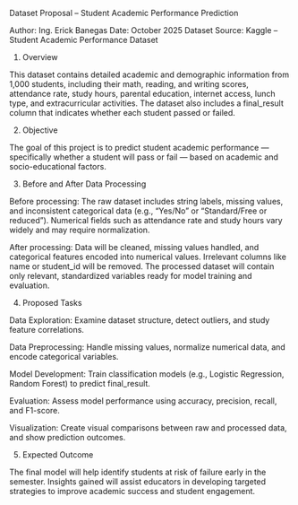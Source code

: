 Dataset Proposal – Student Academic Performance Prediction

Author: Ing. Erick Banegas
Date: October 2025
Dataset Source: Kaggle – Student Academic Performance Dataset

1. Overview

This dataset contains detailed academic and demographic information from 1,000 students, including their math, reading, and writing scores, attendance rate, study hours, parental education, internet access, lunch type, and extracurricular activities. The dataset also includes a final_result column that indicates whether each student passed or failed.

2. Objective

The goal of this project is to predict student academic performance — specifically whether a student will pass or fail — based on academic and socio-educational factors.

3. Before and After Data Processing

Before processing:
The raw dataset includes string labels, missing values, and inconsistent categorical data (e.g., “Yes/No” or “Standard/Free or reduced”). Numerical fields such as attendance rate and study hours vary widely and may require normalization.

After processing:
Data will be cleaned, missing values handled, and categorical features encoded into numerical values. Irrelevant columns like name or student_id will be removed. The processed dataset will contain only relevant, standardized variables ready for model training and evaluation.

4. Proposed Tasks

Data Exploration: Examine dataset structure, detect outliers, and study feature correlations.

Data Preprocessing: Handle missing values, normalize numerical data, and encode categorical variables.

Model Development: Train classification models (e.g., Logistic Regression, Random Forest) to predict final_result.

Evaluation: Assess model performance using accuracy, precision, recall, and F1-score.

Visualization: Create visual comparisons between raw and processed data, and show prediction outcomes.

5. Expected Outcome

The final model will help identify students at risk of failure early in the semester. Insights gained will assist educators in developing targeted strategies to improve academic success and student engagement.